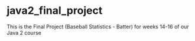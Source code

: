 # java2_final_project
This is the Final Project (Baseball Statistics - Batter) for weeks 14-16 of our Java 2 course
